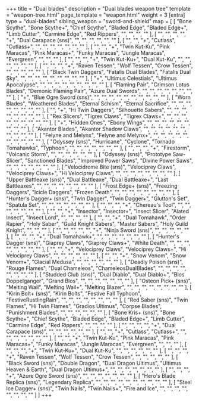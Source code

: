 +++
title = "Dual blades"
description = "Dual blades weapon tree"
template = "weapon-tree.html"
page_template = "weapon.html"
weight = 3
[extra]
type = "dual-blades"
sibling_weapon = "sword-and-shield"
map = [
  [
    "Bone Scythe",
    "Bone Scythe+",
    "Chief Scythe",
    "Bladed Edge",
    "Bladed Edge+",
    "Limb Cutter",
    "Carmine Edge",
    "Red Rippers",
    "",
    "",
    "",
    ""
  ],
  [
    "",
    "",
    "",
    "",
    "+",
    "Dual Carapace (sns)",
    "",
    "",
    "",
    "",
    "",
    ""
  ],
  [
    "",
    "",
    "+",
    "Cutlass",
    "Cutlass+",
    "",
    "",
    "",
    "",
    "",
    "",
    ""
  ],
  [
    "",
    "",
    "+",
    "Twin Kut-Ku",
    "Pink Maracas",
    "Pink Maracas+",
    "Funky Maracas",
    "Jungle Maracas",
    "Evergreen",
    "",
    "",
    ""
  ],
  [
    "",
    "",
    "",
    "+",
    "Twin Kut-Ku+",
    "Dual Kut-Ku",
    "",
    "",
    "",
    "",
    "",
    ""
  ],
  [
    "",
    "",
    "",
    "+",
    "Raven Tessen",
    "Wolf Tessen",
    "Crow Tessen",
    "",
    "",
    "",
    "",
    ""
  ],
  [
    "Black Twin Daggers",
    "Fatalis Dual Blades",
    "Fatalis Dual Sky",
    "",
    "",
    "",
    "",
    "",
    "",
    "",
    "",
    ""
  ],
  [
    "+",
    "Ultimus Celestials",
    "Ultimus Apocalypse",
    "",
    "",
    "",
    "",
    "",
    "",
    "",
    "",
    ""
  ],
  [
    "Flaming Pair",
    "Crimson Lotus Blades",
    "Demonic Flaming Pair",
    "Azure Dual Swords",
    "",
    "",
    "",
    "",
    "",
    "",
    "",
    ""
  ],
  [
    "+",
    "Blue Ogre Sword (sns)",
    "",
    "",
    "",
    "",
    "",
    "",
    "",
    "",
    "",
    ""
  ],
  [
    "Worn Blades",
    "Weathered Blades",
    "Eternal Schism",
    "Eternal Sacrifice",
    "",
    "",
    "",
    "",
    "",
    "",
    "",
    ""
  ],
  [
    "",
    "+",
    "Hi Twin Daggers",
    "Silhouette Sabers",
    "",
    "",
    "",
    "",
    "",
    "",
    "",
    ""
  ],
  [
    "Rex Slicers",
    "Tigrex Claws",
    "Tigrex Claws+",
    "",
    "",
    "",
    "",
    "",
    "",
    "",
    "",
    ""
  ],
  [
    "+",
    "Hidden Ones",
    "Ebony Wings",
    "",
    "",
    "",
    "",
    "",
    "",
    "",
    "",
    ""
  ],
  [
    "Akantor Blades",
    "Akantor Shadow Claws",
    "",
    "",
    "",
    "",
    "",
    "",
    "",
    "",
    "",
    ""
  ],
  [
    "Felyne and Melynx",
    "Felyne and Melynx+",
    "",
    "",
    "",
    "",
    "",
    "",
    "",
    "",
    "",
    ""
  ],
  [
    "Odyssey (sns)",
    "Hurricane",
    "Cyclone",
    "Tornado Tomahawks",
    "Typhoon",
    "",
    "",
    "",
    "",
    "",
    "",
    ""
  ],
  [
    "",
    "",
    "",
    "+",
    "Firestorm",
    "Volcanic Storm",
    "",
    "",
    "",
    "",
    "",
    ""
  ],
  [
    "Odyssey (sns)",
    "Prototype Saw-Slicer",
    "Sanctioned Blades",
    "Improved Power Saws",
    "Divine Power Saws",
    "",
    "",
    "",
    "",
    "",
    "",
    ""
  ],
  [
    "Velocidrome Bite (sns)",
    "Velociprey Claws",
    "Velociprey Claws+",
    "Hi Velociprey Claws",
    "",
    "",
    "",
    "",
    "",
    "",
    "",
    ""
  ],
  [
    "Upper Battleaxe (sns)",
    "Dual Battleaxe",
    "Dual Battleaxe+",
    "Last Battleaxes",
    "",
    "",
    "",
    "",
    "",
    "",
    "",
    ""
  ],
  [
    "Frost Edge+ (sns)",
    "Freezing Daggers",
    "Icicle Daggers",
    "Frozen Death",
    "",
    "",
    "",
    "",
    "",
    "",
    "",
    ""
  ],
  [
    "Hunter's Dagger+ (sns)",
    "Twin Dagger",
    "Twin Dagger+",
    "Glutton's Set",
    "Spatula Set",
    "",
    "",
    "",
    "",
    "",
    "",
    ""
  ],
  [
    "",
    "",
    "",
    "+",
    "Chereau's Tool",
    "",
    "",
    "",
    "",
    "",
    "",
    ""
  ],
  [
    "",
    "",
    "+",
    "Insector",
    "Insector+",
    "Insect Slicer",
    "Alated Insect",
    "Insect Lord",
    "",
    "",
    "",
    ""
  ],
  [
    "",
    "",
    "+",
    "Dual Tomahawk",
    "Order Rapier",
    "Holy Saber",
    "Guild Knight Sabers",
    "Master Sabers",
    "Holy Guild Knight",
    "",
    "",
    ""
  ],
  [
    "",
    "",
    "",
    "",
    "",
    "+",
    "Ninja Sword (sns)",
    "",
    "",
    "",
    "",
    ""
  ],
  [
    "",
    "",
    "",
    "+",
    "Dual Tomahawk+",
    "",
    "",
    "",
    "",
    "",
    "",
    ""
  ],
  [
    "Hunter's Dagger (sns)",
    "Giaprey Claws",
    "Giaprey Claws+",
    "White Death",
    "",
    "",
    "",
    "",
    "",
    "",
    "",
    ""
  ],
  [
    "",
    "",
    "+",
    "Velociprey Claws",
    "Velociprey Claws+",
    "Hi Velociprey Claws",
    "",
    "",
    "",
    "",
    "",
    ""
  ],
  [
    "",
    "",
    "+",
    "Snow Venom",
    "Snow Venom+",
    "Glacial Medusa",
    "",
    "",
    "",
    "",
    "",
    ""
  ],
  [
    "Deadly Poison (sns)",
    "Rouge Flames",
    "Dual Chameleos",
    "ChameleosDualBlades",
    "",
    "",
    "",
    "",
    "",
    "",
    "",
    ""
  ],
  [
    "Studded Club (sns)",
    "Dual Diablo",
    "Dual Diablo+",
    "Blos Doppelganger",
    "Grand Blos",
    "",
    "",
    "",
    "",
    "",
    "",
    ""
  ],
  [
    "Osteon Pick+ (sns)",
    "Melting Wail",
    "Melting Wail+",
    "Melting Blazer",
    "",
    "",
    "",
    "",
    "",
    "",
    "",
    ""
  ],
  [
    "Kirin Bolt+ (sns)",
    "Kirin Bolts",
    "Festive Fall Typhoon",
    "FestiveRustlingRain",
    "",
    "",
    "",
    "",
    "",
    "",
    "",
    ""
  ],
  [
    "Red Saber (sns)",
    "Twin Flames",
    "Hi Twin Flames",
    "Gradios Ultimus",
    "Corpse Blades",
    "Punishment Blades",
    "",
    "",
    "",
    "",
    "",
    ""
  ],
  [
    "Bone Kris+ (sns)",
    "Bone Scythe+",
    "Chief Scythe",
    "Bladed Edge",
    "Bladed Edge+",
    "Limb Cutter",
    "Carmine Edge",
    "Red Rippers",
    "",
    "",
    "",
    ""
  ],
  [
    "",
    "",
    "",
    "",
    "+",
    "Dual Carapace (sns)",
    "",
    "",
    "",
    "",
    "",
    ""
  ],
  [
    "",
    "",
    "+",
    "Cutlass",
    "Cutlass+",
    "",
    "",
    "",
    "",
    "",
    "",
    ""
  ],
  [
    "",
    "",
    "+",
    "Twin Kut-Ku",
    "Pink Maracas",
    "Pink Maracas+",
    "Funky Maracas",
    "Jungle Maracas",
    "Evergreen",
    "",
    "",
    ""
  ],
  [
    "",
    "",
    "",
    "+",
    "Twin Kut-Ku+",
    "Dual Kut-Ku",
    "",
    "",
    "",
    "",
    "",
    ""
  ],
  [
    "",
    "",
    "",
    "+",
    "Raven Tessen",
    "Wolf Tessen",
    "Crow Tessen",
    "",
    "",
    "",
    "",
    ""
  ],
  [
    "Black Sword (sns)",
    "Double Dragon",
    "Dual Dragon Ultimus",
    "Ultimus Heaven & Earth",
    "Dual Dragon Ultimus+",
    "",
    "",
    "",
    "",
    "",
    "",
    ""
  ],
  [
    "",
    "",
    "",
    "+",
    "Azure Ogre Sword (sns)",
    "",
    "",
    "",
    "",
    "",
    "",
    ""
  ],
  [
    "Hero's Blade Replica (sns)",
    "Legendary Replica",
    "",
    "",
    "",
    "",
    "",
    "",
    "",
    "",
    "",
    ""
  ],
  [
    "Steel Ice Dagger+ (sns)",
    "Twin Nails",
    "Twin Nails+",
    "Fire and Ice",
    "",
    "",
    "",
    "",
    "",
    "",
    "",
    ""
  ]
]
+++
